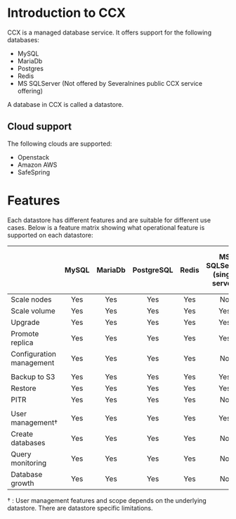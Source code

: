 # Introduction to CCX
CCX is a managed database service. It offers support for the following databases:
- MySQL
- MariaDb
- Postgres
- Redis
- MS SQLServer (Not offered by Severalnines public CCX service offering)

A database in CCX is called a datastore.

## Cloud support
The following clouds are supported:
- Openstack
- Amazon AWS
- SafeSpring

# Features
Each datastore has different features and are suitable for different use cases.
Below is a feature matrix showing what operational feature is supported on each datastore:


|           | MySQL | MariaDb | PostgreSQL | Redis | MS SQLServer<br> (single server) |  MS SQLServer<br> (Always-on, std license)|
|-----------|:-----:|:-------:|:----------:|:-----:|:---------:|:---------:|
|Scale nodes| Yes | Yes | Yes | Yes | No | No |
|Scale volume| Yes | Yes | Yes | Yes | Yes | Yes |
|Upgrade | Yes | Yes | Yes | Yes | Yes | Yes |
|Promote replica| Yes | Yes | Yes | Yes | Yes | Yes |
|Configuration management| Yes | Yes | Yes | Yes | No | No |
| |  |  | |  | |  |  |
|Backup to S3 | Yes | Yes | Yes | Yes | Yes | Yes |
|Restore | Yes | Yes | Yes | Yes | Yes | Yes |
|PITR | Yes | Yes | Yes | Yes | No | No | No |
| |  |  | |  | |  |  |
| User management&dagger; | Yes | Yes | Yes | Yes | Yes | Yes | Yes |
| Create databases | Yes | Yes | Yes | Yes | No | No | No |
| Query monitoring | Yes | Yes | Yes | Yes | No | Yes | Yes |
| Database growth <br>| Yes | Yes | Yes | Yes | No | Yes | Yes |

&dagger; : User management features and scope depends on the underlying datastore. There are datastore specific limitations.

